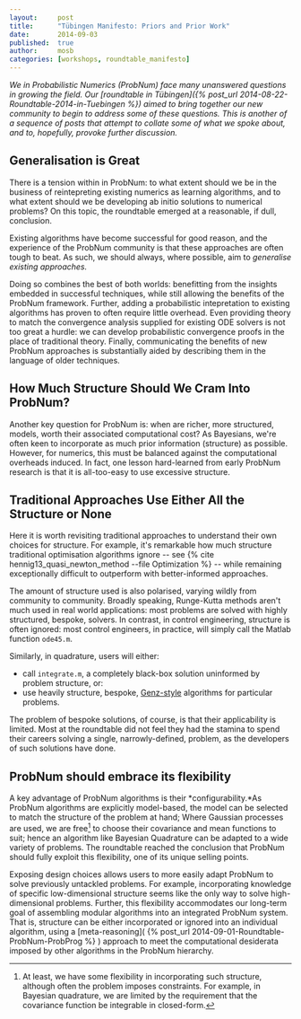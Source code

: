```yaml
---
layout:     post
title:      "Tübingen Manifesto: Priors and Prior Work"
date:       2014-09-03
published:  true
author:     mosb
categories: [workshops, roundtable_manifesto]
---
```


*We in Probabilistic Numerics (ProbNum) face many unanswered questions in growing the field.
Our [roundtable in Tübingen]({% post_url 2014-08-22-Roundtable-2014-in-Tuebingen %}) aimed to bring together our new community to begin to address some of these questions. 
This is another of a sequence of posts that attempt to collate some of what we spoke about, and to, hopefully, provoke further discussion.*

## Generalisation is Great

There is a tension within in ProbNum: 
to what extent should we be in the business of reintepreting existing numerics as learning algorithms, and to what extent should we be developing ab initio solutions to numerical problems?
On this topic, the roundtable emerged at a reasonable, if dull, conclusion. 

Existing algorithms have become successful for good reason, and the experience of the ProbNum community is that these approaches are often tough to beat.
As such, we should always, where possible, aim to *generalise existing approaches.*

Doing so combines the best of both worlds: benefitting from the insights embedded in successful techniques, while still allowing the benefits of the ProbNum framework.
Further, adding a probabilistic intepretation to existing algorithms has proven to often require little overhead. 
Even providing theory to match the convergence analysis supplied for existing ODE solvers is not too great a hurdle: we can develop probabilistic convergence proofs in the place of traditional theory.
Finally, communicating the benefits of new ProbNum approaches is substantially aided by describing them in the language of older techniques.

## How Much Structure Should We Cram Into ProbNum?

Another key question for ProbNum is: when are richer, more structured, models, worth their associated computational cost? As Bayesians, we're often keen to incorporate as much prior information (structure) as possible. 
However, for numerics, this must be balanced against the computational overheads induced. 
In fact, one lesson hard-learned from early ProbNum research is that it is all-too-easy to use excessive structure.

## Traditional Approaches Use Either All the Structure or None

Here it is worth revisiting traditional approaches to understand their own choices for structure. 
For example, it's remarkable how much structure traditional optimisation algorithms ignore -- see
{% cite hennig13_quasi_newton_method --file Optimization %} -- while remaining exceptionally difficult to outperform with better-informed approaches.

The amount of structure used is also polarised, varying wildly from community to community. 
Broadly speaking, Runge-Kutta methods aren't much used in real world applications: most problems are solved with highly structured, bespoke, solvers. 
In contrast, in control engineering, structure is often ignored: most control engineers, in practice, will simply call the Matlab function `ode45.m`.

Similarly, in quadrature, users will either: 

* call `integrate.m`, a completely black-box solution uninformed by problem structure, or: 
* use heavily structure, bespoke, [Genz-style](http://www.math.wsu.edu/faculty/genz/homepage) algorithms for particular problems. 

The problem of bespoke solutions, of course, is that their applicability is limited.
Most at the roundtable did not feel they had the stamina to spend their careers solving a single, narrowly-defined, problem, as the developers of such solutions have done.

## ProbNum should embrace its flexibility

A key advantage of ProbNum algorithms is their *configurability.*As ProbNum algorithms are explicitly model-based, the model can be selected to match the structure of the problem at hand; 
Where Gaussian processes are used, we are free[^1] to choose their covariance and mean functions to suit;
hence an algorithm like Bayesian Quadrature can be adapted to a wide variety of problems.
The roundtable reached the conclusion that ProbNum should fully exploit this flexibility, one of its unique selling points.

Exposing design choices allows users to more easily adapt ProbNum to solve previously untackled problems.
For example, incorporating knowledge of specific low-dimensional structure seems like the only way to solve high-dimensional problems.
Further, this flexibility accommodates our long-term goal of assembling modular algorithms into an integrated ProbNum system.
That is, structure can be either incorporated or ignored into an individual algorithm, using a [meta-reasoning]( {% post_url 2014-09-01-Roundtable-ProbNum-ProbProg %} ) approach to meet the computational desiderata imposed by other algorithms in the ProbNum hierarchy.

[^1]: At least, we have some flexibility in incorporating such structure, although often the problem imposes constraints. For example, in Bayesian quadrature, we are limited by the requirement that the covariance function be integrable in closed-form.

